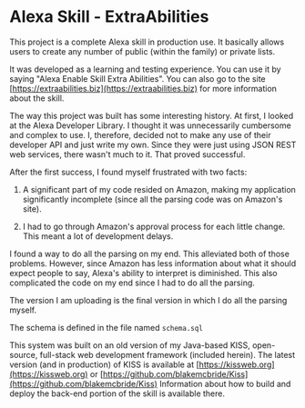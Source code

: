 # Alexa Skill - ExtraAbilities

This project is a complete Alexa skill in production use.  It basically allows users to create any number of public 
(within the family) or private lists.

It was developed as a learning and testing experience.  You
can use it by saying "Alexa Enable Skill Extra Abilities".  You can also go to the site 
[https://extraabilities.biz](https://extraabilities.biz) for more information about the skill.

The way this project was built has some interesting history.  At first, I looked at the Alexa Developer Library.
I thought it was unnecessarily cumbersome and complex to use.  I, therefore, decided not to make any use of their developer 
API and just write my own.  Since they were just using JSON REST web services, there wasn't much to it.  That
proved successful.

After the first success, I found myself frustrated with two facts:

1. A significant part of my code resided on Amazon, making my application significantly incomplete (since all the 
parsing code was on Amazon's site).

2. I had to go through Amazon's approval process for each little change.  This meant a lot of development delays.

I found a way to do all the parsing on my end.  This alleviated both of those problems.  However, since Amazon has
less information about what it should expect people to say, Alexa's ability to interpret is diminished.  This also
complicated the code on my end since I had to do all the parsing.

The version I am uploading is the final version in which I do all the parsing myself.

The schema is defined in the file named ```schema.sql```

This system was built on an old version of my Java-based KISS, open-source, full-stack web development framework
(included herein).  The latest version (and in production) of KISS is available at
[https://kissweb.org](https://kissweb.org) or [https://github.com/blakemcbride/Kiss](https://github.com/blakemcbride/Kiss)
Information about how to build and deploy the back-end portion of the skill is available there.

